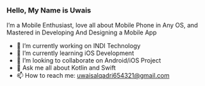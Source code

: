 ### Hello, My Name is Uwais

I’m a Mobile Enthusiast, love all about Mobile Phone in Any OS, and Mastered in Developing And Designing a Mobile App

- 🔭 I’m currently working on INDI Technology
- 🌱 I’m currently learning iOS Development
- 👯 I’m looking to collaborate on Android/iOS Project
- 💬 Ask me all about Kotlin and Swift
- 📫 How to reach me: uwaisalqadri654321@gmail.com
